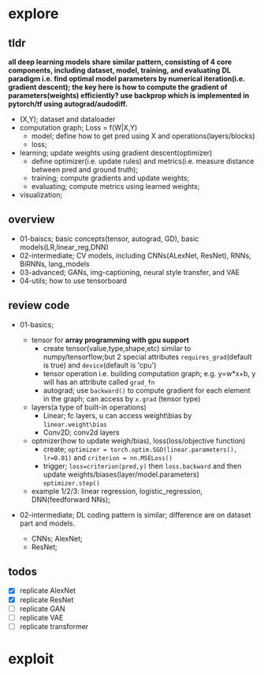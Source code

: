 # explore

## tldr
**all deep learning models share similar pattern, consisting of 4 core components, including dataset, model, training, and evaluating**
**DL paradigm i.e. find optimal model parameters by numerical iteration(i.e. gradient descent); the key here is how to compute the gradient of parameters(weights) efficiently? use backprop which is implemented in pytorch/tf using autograd/audodiff.**

- (X,Y); dataset and dataloader
- computation graph; Loss = f(W|X,Y)
  - model; define how to get pred using X and operations(layers/blocks)
  - loss;
- learning; update weights using gradient descent(optimizer)
  - define optimizer(i.e. update rules) and metrics(i.e. measure distance between pred and ground truth);
  - training; compute gradients and update weights;
  - evaluating; compute metrics using learned weights;
- visualization;

## overview
- 01-baiscs; basic concepts(tensor, autograd, GD), basic models(LR,linear_reg,DNN)
- 02-intermediate; CV models, including CNNs(ALexNet, ResNet), RNNs, BiRNNs, lang_models
- 03-advanced; GANs, img-captioning, neural style transfer, and VAE
- 04-utils; how to use tensorboard

## review code
- 01-basics;
  - tensor for **array programming with gpu support**
    - create tensor(value,type,shape,etc) similar to numpy/tensorflow;but 2 special attributes `requires_grad`(default is true) and `device`(default is 'cpu')
    - tensor operation i.e. building computation graph; e.g. y=w*x+b, y will has an attribute called `grad_fn`
    - autograd; use `backward()` to compute gradient for each element in the graph; can access by `x.grad` (tensor type)
  - layers(a type of built-in operations)
    - Linear; fc layers, u can access weight\bias by `linear.weight\bias`
    - Conv2D; conv2d layers
  - optmizer(how to update weigh/bias), loss(loss/objective function)
    - create; `optimizer = torch.optim.SGD(linear.parameters(), lr=0.01)` and `criterion = nn.MSELoss()`
    - trigger; `loss=criterion(pred,y)` then `loss.backward` and then update weights/biases(layer/model.parameters) `optimizer.step()`
  - example 1/2/3: linear regression, logistic_regression, DNN(feedforward NNs);



- 02-intermediate; DL coding pattern is similar; difference are on dataset part and models. 
  - CNNs; AlexNet;
  - ResNet;

## todos

- [x] replicate AlexNet
- [x] replicate ResNet
- [ ] replicate GAN
- [ ] replicate VAE
- [ ] replicate transformer

# exploit
## 
